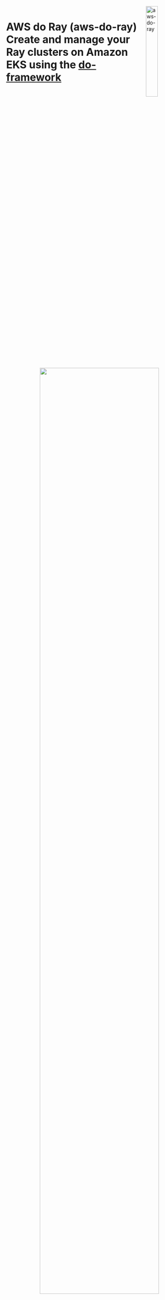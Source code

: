 <img alt="aws-do-ray" src="./img/aws-do-ray-1024.png" width="25%" align="right" />

# AWS do Ray (aws-do-ray) <br/> Create and manage your Ray clusters on Amazon EKS using the [do-framework](https://bit.ly/do-framework)

<center><img src="./img/architecture.png" width="80%"/> </br>

Fig. 1 - Ray on EKS cluster sample
</center>


## Overview
The [`aws-do-ray`](https://bit.ly/aws-do-ray) project aims to simplify the deployment and scaling of distributed Python application using [Ray](https://www.ray.io/) on [Amazon Elastic Kubernetes Service](https://docs.aws.amazon.com/whitepapers/latest/overview-deployment-options/amazon-elastic-kubernetes-service.html) (Amazon EKS) or [Amazon SageMaker Hyperpod](https://aws.amazon.com/sagemaker/hyperpod/). While following the principles of the [do-framework](https://bit.ly/do-framework) and using the [Depend on Docker](https://github.com/iankoulski/depend-on-docker) template, it uses [Docker](https://docs.docker.com/get-docker/) to containerize all tools necessary to deploy and manage Ray clusters, jobs, and services. The `aws-do-ray` container shell is equipped with intuitive action scripts and comes pre-configured with convenient shortcuts which save extensive typing and increase productivity. This project provides a streamlined solution for administrators and developers, enabling them to focus on the task at hand, rather than infrastructure management. In summary, `aws-do-ray` is a simple, flexible, and universal DevOps solution for Ray workloads on AWS. 

## Prerequisites
The only prerequisites needed to run this project are:

* [AWS Account](https://signin.aws.amazon.com/signup?request_type=register)
* [EKS](https://bit.ly/do-eks) or [HyperPod](https://bit.ly/aws-do-hyperpod) cluster
* [Docker](https://docs.docker.com/get-docker/)

## Usage
 A typical workflow for the `aws-do-ray` project is described below.

<center><img src="./img/deployment.png" width="80%" /></center> <br/>
<center>Fig.2 - Typical workflow for the aws-do-ray project</center> <br/>

To use the project, you can clone and configure it, then run the `./build.sh`, `./run.sh`, and `./exec.sh` scripts to open the `aws-do-ray` shell. Execute the `./setup-dependencies.sh` script, then from the raycluster directory execute `./raycluster-config.sh` and `./raycluster-create.sh`. Once the cluster is created, examples can be executed from the [jobs](https://github.com/aws-samples/aws-do-ray/tree/main/Container-Root/ray/raycluster/jobs) folder, submit one of the jobs using `./job-submit.sh <job-folder-name>

```bash
# Build and run container
git clone https://github.com/aws-samples/aws-do-ray
cd aws-do-ray
./config.sh
./build.sh
./run.sh
./exec.sh

# Create Ray cluster
./setup-dependencies.sh
cd raycluster
./raycluster-config.sh
./raycluster-create.sh
./raycluster-status.sh

# Run job
cd jobs
./job-submit.sh quickstart
./job-list.sh
```

## Configure

To configure your aws client, execute `aws configure` within the container shell, or outside the container, if you have aws CLI v2.x installed.

If you are not connected to an EKS cluster yet, follow the instructions [here](https://docs.aws.amazon.com/eks/latest/userguide/create-kubeconfig.html) to generate a `~/.kube/config` file. The project will automatically use the current kubernetes conext to retrieve the name of the EKS cluster it should connect to. Your current EKS cluser context can be displayed by using the following command: `kubectl config current-context`.

All configuration settings of the `aws-do-ray` project are centralized in its [`.env`](.env)) file. To review or change any of the settings, simply execute [`./config.sh`](./config.sh)).
The project automatically sets all variables, but you can manually override any of them by setting your preferred value in the `.env` file.

* AWS_REGION should match the AWS Region where the cluster is deployed.
* The AWS_EKS_CLUSTER setting should match the name of your existing EKS Cluster. 
* AWS_EKS_HYPERPOD_CLUSTER setting should match the name of your existing EKS Hyperpod Cluster
* CLUSTER_TYPE setting must either be "eks" or "hyperpod" depending on what type of cluster you are using.

To configure credentials of your aws client, run `aws configure`. Credentials you configure either on the host or in the containr will be mounted into the `aws-do-eks` container according to the `VOL_MAP` setting in [`.env`](.env). If you set the following environment variables `AWS_REGION`, `AWS_ACCESS_KEY_ID`, `AWS_SECRET_ACCESS_KEY`, and `AWS_SESSION_TOKEN`, they will be carried over into the `aws-do-ray` container when the `./run.sh` script is executed. 

## Build
This project follows the [Depend on Docker](https://github.com/iankoulski/depend-on-docker) template to build a container including all needed tools and utilities for creation and management of Ray. Please execute the [`./build.sh`](./build.sh) script to create the `aws-do-ray` container image and tag it using the registry and version tag specified in the project configuration. If desired, the image name or registry address can be modified in the project configuration file [`.env`](.env).
A pre-built `aws-do-ray` container is available on the [AWS public registry](https://gallery.ecr.aws/hpc-cloud/) 

## Run
The [`./run.sh`](./run.sh) script starts the project container. 
If you would like to run the pre-built `aws-do-ray` container, you can configure the project with `REGISTRY=public.ecr.aws/hpc-cloud/aws-do-ray`, prior to executing `./run.sh` or just execute the following command:

```bash
docker run --rm -it -v ${HOME}/.aws:/root/aws -v ${HOME}/.kube:/root/.kube --workdir /ray public.ecr.aws/hpc-cloud/aws-do-ray bash
```

## Status
To check the status of the container, execute [`./status.sh`](./status.sh). If the container is in the Exited state, it can be started with [`./start.sh`](./start.sh).

## Exec
After the container is started, use the [`./exec.sh`](./exec.sh) script to open a bash shell in the container. All necessary tools to allow creation, management, and operation of Ray are available in this shell. 

## Deploy KubeRay operator
Once you have opened the `aws-do-ray` shell you will be dropped in the [`/ray`](/Container-Root/ray/) directory where you will find the [`./setup-dependencies.sh`](/Container-Root/ray/setup-dependencies.sh) script. This deployment creates a `kuberay` namespace and a `kuberay-operator` pod in the kuberay namespace. It will then dynamically provision an FSx for Lustre volume for a shared file system in your Ray cluster. Upon successful deployment, you will have the kuberay operator pod running in the kuberay namespace, and a bound persistent volume claim (PVC) in your current namespace. To check the state of the kuberay-operator pod, use command: `kubectl -n kuberay get pods`, and to check the state of your PVC, please run `kubectl get pvc`.

### The KubeRay operator
The KubeRay Operator gets deployed on the EKS cluster through the `./setup-dependencies.sh` script. KubeRay creates the following Custom Resource Definitions (CRDs): RayCluster, RayService, and RayJobs.

1. RayCluster: primary resource for managing Ray instances on Kubernetes. It represents a cluster of Ray nodes, including a head node and multiple worker nodes. The RayCluster CRD determines how the Ray nodes are set up, how they communicate, and how resources are allocated among them. The nodes in a Ray cluster manifest as pods in the EKS cluster.

3. RayJob: represents a single executable job that runs on a RayCluster. It is a higher-level abstraction used to submit tasks or batches of tasks that should be executed by the RayCluster.

5. RayService: Kubernetes resource that enables long-running Ray applications. It allows for the deployment of Ray applications that need to be exposed for external communication, typically through a service endpoint.

<center><img src="./img/CRDs2.png" width="80%" /></center> <br/>
<center>Fig.2 - Types of Ray custom resources in Kubernetes</center> <br/>

The KubeRay operator relies on the Kubernetes API and works on EKS as well as HyperPod clusters with EKS support. 
A diagram showing deployment of Ray on SageMaker HyperPod is shown below.

<center><img src="./img/ray-hyperpod-arch.png" width="80%" /></center> <br/>
<center>Fig.3 - KubeRay operator deployment on SageMaker HyperPod EKS cluster</center> <br/>

## Distributed training jobs
Additional information about your distributed training jobs.
1. From [Ray Documentation](https://docs.ray.io/en/latest/train/getting-started-pytorch.html), specifying a shared storage location (such as cloud storage or NFS) is optional for single-node clusters, but it is required for multi-node clusters. Using a local path will raise an error during checkpointing for multi-node clusters. This is why the [`./setup-dependencies.sh`](/Container-Root/ray/setup-dependencies.sh) script creates an FSx for Lustre volume. For other deployments, like S3 Mount point, please refer to the [`Deploy Scripts`](#deploy-scripts) section of this document. Once you have a shared storage path, use `storage_path` in the `RunConfig` of your Python training scripts to save checkpoints, logs, and model artifacts. By default, it points to your new FSx for Lustre mount.

2. Within the python code provided, you can also set num_workers to an int (the number of ray workers you are using) and use_gpu to a boolean (True or False, default is set to True). Default is num_workers=2 and use_gpu=True. 


## Create a RayCluster
Within the [`/ray`](/Container-Root/ray/) directory, you will find the [`/raycluster`](/Container-Root/ray/raycluster/) directory. This directory contains the following scripts:
- [`./raycluster-create.sh`](/Container-Root/ray/raycluster/raycluster-create.sh) : this script creates the ray cluster specified in the [`raycluster-template.yaml`](/Container-Root/ray/raycluster/raycluster-template.yaml) file. 
- [`./raycluster-delete.sh`](/Container-Root/ray/raycluster/delete-cluster.sh) : this script deletes the ray cluster specified in the [`raycluster-template.yaml`](/Container-Root/ray/raycluster/raycluster-template.yaml) file. 
- [`./raycluster-pods.sh`](/Container-Root/ray/raycluster/raycluster-pods.sh) : this script allows you to see your currently running pods(or nodes) of your raycluster.
- [`./raycluster-status.sh`](/Container-Root/ray/raycluster/raycluster-status.sh) : this script retrieves the status of your current raycluster. 
- You can run [`re`] to expose ray cluster to port :8265, and [`rh`] to hide it. This is also done automatically when needed by other scripts.
- [`./raycluster-config.sh`](/Container-Root/ray/raycluster/raycluster-config.sh) : run this to edit the [`raycluster-template.yaml`](/Container-Root/ray/raycluster/raycluster-template.yaml), or simply open the [`raycluster-template.yaml`](/Container-Root/ray/raycluster/raycluster-template.yaml) in your favorite editor.
- [`raycluster-template.yaml`](/Container-Root/ray/RayCluster/raycluster-template.yaml) : a default ray cluster configuration with every option you can have in a ray cluster. "Batteries included but swappable". 
- [`raycluster-template-autoscaler.yaml`](/Container-Root/ray/raycluster/raycluster-template-autoscaler.yaml) : the same ray cluster configuration but with the ray autoscaler enabled.
- [`./jobs/job-submit.sh <job>`](/Container-Root/ray/raycluster/jobs/job-submit.sh) : this script allows you to submit a Python Script for a job. You can put your code within the [`/jobs`](/Container-Root/ray/raycluster/jobs/) section of the repo with a directory named after the script you want to execute, with that script within that directory. Or you can submit it via file system that has your script that is attached to your ray pods. 
	- If your script is in the [`/jobs`](/Container-Root/ray/raycluster/jobs/) folder, it will submit the ray job via the ray job submission SDK (dashboard must be exposed via [`re`](/Container-Root/ray/ops/ray-expose.sh)) or it will submit directly through the head pod. Just run `./job-submit.sh <script name>`. Ex/ `./job-submit.sh dt-pytorch`.
	- If your script is in a file system that is attached to your ray pods, it you must specify the directory that the script is in relative to your head pod. Run `./job-submit.sh <script name> <directory>`. Ex/ `./job-submit.sh dt-pytorch fsx/code/dt-pytorch` where my dt-pytorch.py file is located in directory fsx/code/dt-pytorch. 

### RayCluster template
For everything you need to know about the details of a RayCluster configuration, please refer to the comments in the template, as well as this [doc](https://docs.ray.io/en/latest/cluster/kubernetes/user-guides/config.html). But as a quick reference, here are the main concepts in the template:
* metadata: name: 
    * This is where you can name your raycluster.
* nodeSelector in both headGroupSpec and workerGroupSpecs:
    * This is where you can specify which nodes your head pod and worker pods get assigned to. Preferably assign the worker group pods to the nodes with GPU's. 
* replicas
    * This defines how many min, max, and desired worker pods are in your RayCluster. 
* containers: resources: limits/requests:
    * These fields are under both headGroupSpec and workerGroupSpecs and these values set resource limits and requests for your pods. Please confirm your node resource capabilities before setting these values.
* containers: image: 
    * This is the container image each pod runs. It is best practice that the head pod and worker pods use the same container image, ex/ "rayproject/ray-ml:latest"
* containers: env: name: (AWS KEYS)
    * After deploying your kubectl secrets by running [`./deploy/kubectl-secrets/kubectl-secret-keys.sh`](./Container-Root/ray/deploy/kubectl-secrets/kubectl-secret-keys.sh) your Ray pods will now have IAM permissions to access other buckets/filesystems/etc. If this is needed, please uncomment this section out in the template. 
* volumeMounts and volumes under headGroupSpec and workerGroupSpecs
    * This is where you can mount volumes like S3, EFS, FSx for Lustre on to your pods.
This is needed for multi node distributed training jobs.

### Ray dashboard
In order to access the Ray Dashboard, the Istio Ingress Gateway service of the Ray deployment needs to be exposed outside the cluster. In a production deployment typically an Application Load Balancer (ALB) is used, however this requires a DNS domain registration and a matching SSL certificate.

For an easy way to expose the Ray Dashboard, we can use kubectl port-forward. To start the port-forward, simply execute `ray-expose.sh` or `re`. To stop the port-forward, simply execute `ray-hide.sh` or `rh`.

If you are on a machine with its own browser, just navigate to http://localhost:8265 to open the Ray Dashboard.

<center><img src="./img/dashboard.png" width="80%" /></center>
<center>Fig.4 - Ray Dashboard Overview</center> <br/>

<center><img src="./img/dashboard-jobs.png" width="80%" /></center>
<center>Fig.5 - Ray Dashboard Jobs</center> <br/>

<center><img src="./img/dashboard-metrics.png" width="80%" /></center>
<center>Fig.6 - Ray Dashboard Metrics</center> <br/>

## Create a RayJob
Within the [`/ray`](/Container-Root/ray/) directory, you will find the [`/rayjob`](/Container-Root/ray/rayjob/) directory. Within this directory, you will find these scripts:
- [`./rayjob-create.sh <Job>`](/Container-Root/ray/rayjob/rayjob-create.sh) : this script creates the rayjob. This consists of a RayJob and a RayCluster. The RayJob manages the RayCluster. 
- [`./rayjob-delete.sh`](/Container-Root/ray/rayjob/rayjob-delete.sh) : this script deletes the rayjob speficied in the [`rayjob-template.yaml`](/Container-Root/ray/RayJob/rayjob-template.yaml)
- [`./rayjob-logs.sh](/Container-Root/ray/rayjob/rayjob-logs.sh) : this script allows you to see the logs of your rayjob.
- [`./rayjob-pods.sh`](/Container-Root/ray/rayjob/rayjob-pods.sh) : this script allows you to see your currently running pods of your rayjob.
- [`./rayjob-status.sh`](/Container-Root/ray/rayjob/rayjob-status.sh) : this script retrieves the status of your current rayjob. 
- [`rayjob-template.yaml`](/Container-Root/ray/rayjob/rayjob-template.yaml): a default rayjob configuration with every option you can have in a rayjob. "Batteries included but swappable and/or removable". the ray cluster aspect of it is the same as [`raycluster-template.yaml`](/Container-Root/ray/raycluster/raycluster-template.yaml).
- Please run [`re`] to expose ray cluster to port :8265, and [`rh`] to stop expose. 


### RayJob documentation
You can find RayJob Documentation [here](https://docs.ray.io/en/latest/cluster/kubernetes/getting-started/rayjob-quick-start.html)


## Create a RayService
Within the [`/ray`](/Container-Root/ray/) directory, you will find the [`/rayservice`](/Container-Root/ray/rayservice/) directory, which contains the following scripts:
- [`./rayservice-create.sh <model>`](/Container-Root/ray/rayservice/rayservice-create.sh) : this script creates a rayservice cluster and exposes the service port for querying your served model.
- [`./rayservice-test.sh <model>`](/Container-Root/ray/rayservice/rayservice-test.sh) : this script sends the query specificed in the [`<model>/<model>_req.py] file to your rayservice cluster. Feel free to edit the query before running this script. 
- [`./rayjob-delete.sh <model>`](/Container-Root/ray/rayservice/rayservice-delete.sh) : this script deletes the rayservice speficied.
- [`./rayservice-status.sh](/Container-Root/ray/rayservice/rayservice-status.sh) : this script allows you to see the status of your rayservice cluster.

### Ray Serve QuickStart
RayServe Quickstart on Kubernetes can be found [here](https://docs.ray.io/en/latest/serve/production-guide/kubernetes.html)

### Serve Config V2 Section of RayServe Template
This section defines the configuration for Ray Serve applications. More details [here](https://docs.ray.io/en/latest/serve/production-guide/config.html). 

**applications**: A list of applications to be deployed.
- **name**: The name of the application, in this case, `image_classifier`.
- **import_path**: The import path for the application's module, `serve-train-images.app`.
- **route_prefix**: The route prefix for accessing the application, `/classify`.
- **runtime_env**: Specifies the runtime environment for the application.
    - **working_dir**: The working directory for the application, specified as an S3 path.
    - **pip**: A list of Python packages to be installed in the runtime environment.
- **deployments**: A list of deployments for the application.
    - **name**: The name of the deployment, `ImageClassificationModel`.
    - **num_replicas**: The number of replicas for the deployment, set to `1`.
    - **ray_actor_options**: Options for the Ray actors.
        - **num_cpus**: The number of CPUs allocated for each actor, set to `1`.


## Deploy scripts

### Prometheus & Grafana
The `aws-do-ray` project provides an example setup to monitor Ray clusters in Kubernetes using Prometheus & Grafana.

Action scripts are located in the [`/ray/deploy/prometheus`](/Container-Root/ray/deploy/prometheus/) folder. 

- [`./deploy-prometheus.sh`](/Container-Root/ray/deploy/prometheus/deploy-prometheus.sh) : deploys all prometheus/grafana pods in order to scrape your Ray pod metrics
- [`./expose-prometheus.sh`](/Container-Root/ray/deploy/prometheus/expose.sh) port forwards the prometheus/grafana dashbaord so you can open the UI locally
In order to see data on your Ray dashboard, please follow these steps:
	- Sign in with username: `admin`, password: `prom-operator`
	- Import Grafana dashboard file ‘dashboard_default.json’. Click “dashboards” → “new” → import → “upload json” from [`ray/deploy/prometheus/kuberay/config/grafana/default_grafana_dashboard.json`](/Container-Root/ray/deploy/prometheus/kuberay/config/grafana/default_grafana_dashboard.json)
	- After reloading the page in your browser, you should be able to see the Grafana metrics on the Ray dashboard

<center><img src="./img/dashboard-prometheus.png" width="80%" /></center> <br/>
<center>Fig.6 - Ray Dashboard Prometheus & Grafana Metrics</center> <br/>

### Kubectl secrets
The [`/ray/deploy/kubectl-secrets`](/Container-Root/ray/deploy/kubectl-secrets/) folder contains the following script:

[`./kubectl-secret-keys.sh`](/Container-Root/ray/deploy/kubectl-secrets/kubectl-secret-keys.sh) : creates a kubectl secret for cases when python code needs access to your AWS credentials. 

### S3 Mountpoint
The [`/ray/deploy/s3-mountpoint`](/Container-Root/ray/deploy/s3-mountpoint/) folder contains the following scripts:

[`./deploy.sh`](/Container-Root/ray/deploy/s3-mountpoint/deploy.sh): creates an IAM OIDC identity provider for your cluster, creates an IAM policy, creates an IAM role, and installs the mountpoint for Amazon S3 CSI driver. **Please ensure you have either exported `S3_BUCKET_NAME` as an environment variable, or manually replaced `$S3_BUCKET_NAME` in the [`./deploy.sh`](/Container-Root/ray/deploy/s3-mountpoint/deploy.sh) script.**

[`./s3-create.sh`](/Container-Root/ray/deploy/s3-mountpoint/s3-create.sh): creates a PV and a PVC which you can then use to mount to your ray pods within the "volumes" section in your raycluster template. 


### FSx for Lustre
Related scripts are found in the [`/ray/deploy/fsx`](/Container-Root/ray/deploy/fsx/) folder. 

Please ensure your "AWS_EKS_CLUSTER" and "AWS_REGION" are set in your .env file. If not, you can manually set these variables within the deploy.sh code. 

[`./deploy.sh`](/Container-Root/ray/deploy/fsx/deploy.sh): creates an IAM OIDC identity provider for your cluster, deploys FSx for Lustre CSI driver, and creates an IAM role bound to the service account used by the driver. 

The [Amazon FSx for Lustre CSI driver](https://github.com/kubernetes-sigs/aws-fsx-csi-driver) presents you with two options for provisioning a file system. 

_Dynamic provisioning_: This option leverages Persistent Volume Claims (PVCs) in Kubernetes. You define a PVC with desired storage specifications. The CSI Driver automatically provisions the FSx file system for you based on the PVC request. This allows for easier scaling and eliminates the need to manually create file systems.

_Static provisioning_: In this method, you manually create the FSx file system before using the CSI Driver. You'll need to configure details like subnet ID and security groups for the file system. Then, you can use the Driver to bing the PV to a PVC and mount this pre-created file system within your container as a volume.

#### Dynamic Provisioning

The [`setup-dependencies.sh`](/Container-Root/ray/setup-dependencies.sh) script creates a dynamic FSxL volume, but this can also be done independently.

If you would like to use dynamic provisioning, ensure you have your desired configuration in [`dynamic-storageclass.yaml`](/Container-Root/ray/deploy/fsx/dynamic-storageclass.yaml) as well as inputting your "subnetID" and your "securityGroupIds". 

These variables are retrieved once the container is built and set as environment variables... but if you'd like them to be altered, you can change $SUBNET_ID and $SECURITYGROUP_ID in [`dynamic-storageclass.yaml`](/Container-Root/ray/deploy/fsx/dynamic-storageclass.yaml)

* subnetId - The subnet ID that the FSx for Lustre filesystem should be created inside. Using the $SUBNET_ID environment variable, we are referencing the same private subnet that was used for EKS or EKS HyperPod cluster creation.

* securityGroupIds - A list of security group IDs that should be attached to the filesystem. Using the $SECURITY_GROUP environment variable, we are referencing the same security group that was use for EKS or EKS HyperPod cluster creation.

Once the storage class has been configured, you can run [`./dynamic-create.sh`](/Container-Root/ray/deploy/fsx/dynamic-create.sh) to create an FSxL volume.


#### Static Provisioning

If you would like to use static provisioning, ensure you your volumeHandle: is set with your FSx file system ID, dnsname: is set with your FSx file system DNS name, and your mountname: is set with your FSx file system mount name in ['static-pv.yaml'](/Container-Root/ray/deploy/fsx/static-pv.yaml). Also ensure that your fileSystemId: is set with your FSx file system ID, subnetId: is set with your subnet ID, and your securityGroupIds: are set with your security group ID(s) within [`static-storageclass.yaml`](/Container-Root/ray/deploy/fsx/static-storageclass.yaml). 

Running [`./static-create.sh`](/Container-Root/ray/deploy/fsx/static-create.sh) creates a PV and a PVC which you can then use to mount to your Ray pods within the "volumes" section in your raycluster template. 

## Container command reference
The project home folder offers a number of additional scripts for management of the aws-do-ray container.
- [`./config.sh`](./config.sh) – configure aws-do-ray project settings interactively
- [`./build.sh`](./build.sh) – build aws-do-ray container image
- [`./push.sh`](./push.sh) – push aws-do-ray container image to configured registry
- [`./pull.sh`](./pull.sh) – pull aws-do-ray container image from a configured existing registry
- [`./run.sh`](./run.sh) – run aws-do-ray container
- [`./status.sh`](./status.sh) – show logs of the running aws-do-ray container
- [`./logs.sh`](./logs.sh) – show logs of the running aws-do-ray container
- [`./start.sh`](./start.sh) – start the aws-do-ray container if it is currently in “Exited” status
- [`./exec.sh`](./exec.sh) – execute a command inside the running aws-do-ray container, the default command is bash
- [`./stop.sh`](./stop.sh) – stop and remove the aws-do-ray container
- [`./test.sh`](./test.sh) – run container unit tests


## Troubleshooting
* Worker pods can't be scheduled to worker nodes
	* This can be due to taints present on your nodes or tolerations missing from your pods. Make sure worker node group contains the taints that are specified as tolerations in the ray cluster yaml. Alternatively, you can take out the taints and tolerations all together. 

* Error: You must be logged in to the server (Unauthorized)
    * Ensure you are connected to the right AWS account, please run `aws sts get-caller-identity` in the terminal to verify your current identity
    * Ensure you are connected to the right EKS cluster and region, please run `kubectl config current-context` to check the current context and `aws eks update-kubeconfig --region <region-code> --name <my-cluster>` to change the current context if needed.

* EKS API Serve Unauthorized Error (trouble accessing ray cluster from another EC2 instance)
    * [`Create access entry in EKS`](https://repost.aws/knowledge-center/eks-api-server-unauthorized-error)

* [`An error occurred (InvalidClientTokenId) when calling the GetCallerIdentity operation: The security token included in the request is invalid`]
    * You may need to run [`unset AWS_PROFILE`] to rely on the AWS credentials provided through the environment variables rather than the default profile in ~/.aws/credentials or ~/.aws/config.
    * You man need to delete ACCESS_TOKEN from your ~/.aws/credentials file if your token has expired


## Security

See [CONTRIBUTING](CONTRIBUTING.md#security-issue-notifications) for more information.

## License

This project is licensed under the MIT-0 License. See the [LICENSE](LICENSE) file.

## Disclaimer

This sample code should not be used in production accounts, on production workloads, or on production or other critical data. You are responsible for testing, securing, and optimizing the sample code as appropriate for production-grade use based on your specific quality control practice and standards.

## References

* [Docker](https://docker.com)
* [Kubernetes](https://kubernetes.io)
* [Amazon Web Services (AWS)](https://aws.amazon.com/)
* [Amazon EC2 instance types](https://aws.amazon.com/ec2/instance-types/)
* [Amazon Elastic Kubernetes Service (EKS)](https://aws.amazon.com/eks)
* [do-framework](https://bit.ly/do-framework)
* [Depend on Docker](https://github.com/iankoulski/depend-on-docker)
* [Ray documentation](https://docs.ray.io/en/latest/ray-overview/index.html)
* [Ray project](https://github.com/ray-project)
* [Ray on EKS](https://awslabs.github.io/data-on-eks/docs/blueprints/ai-ml/ray)
* [SageMaker HyperPod](https://aws.amazon.com/sagemaker/hyperpod/)
* [aws-do-hyperpod](https://bit.ly/aws-do-hyperpod)

## Credits
* Mark Vinciguerra - @mvincig
* Alex Iankoulski - @iankouls
* Florian Stahl - @flostahl
* Milena Boytchef - @boytchef

